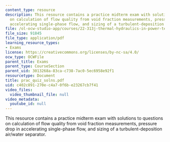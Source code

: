 ```yaml
---
content_type: resource
description: This resource contains a practice midterm exam with solutions to questions
  on calculation of flow quality from void fraction measurements, pressure drop in
  accelerating single-phase flow, and sizing of a turbulent-deposition air/water separator.
file: /ol-ocw-studio-app/courses/22-313j-thermal-hydraulics-in-power-technology-spring-2007/c402c891270ec4a70f6be23267cb7f41_prac_quiz_solns.pdf
file_size: 91845
file_type: application/pdf
learning_resource_types:
- Exams
license: https://creativecommons.org/licenses/by-nc-sa/4.0/
ocw_type: OCWFile
parent_title: Exams
parent_type: CourseSection
parent_uid: 3013268a-83ca-c738-7ac0-5ec6958e92f1
resourcetype: Document
title: prac_quiz_solns.pdf
uid: c402c891-270e-c4a7-0f6b-e23267cb7f41
video_files:
  video_thumbnail_file: null
video_metadata:
  youtube_id: null
---
```

This resource contains a practice midterm exam with solutions to questions on calculation of flow quality from void fraction measurements, pressure drop in accelerating single-phase flow, and sizing of a turbulent-deposition air/water separator.